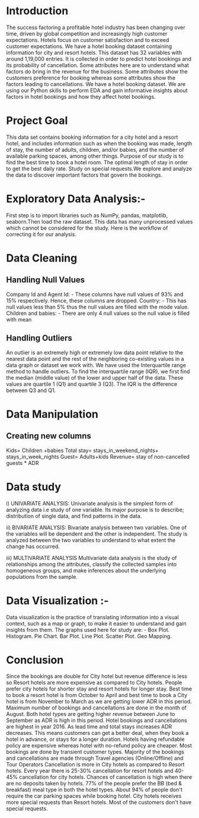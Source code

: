 # Introduction

The success factoring a profitable hotel industry has been changing over time, driven by global competition and increasingly high customer expectations. Hotels focus on customer satisfaction and to exceed customer expectations. 
We have a hotel booking dataset containing information for city and resort hotels. This dataset has 32 variables with around 1,19,000 entries. It is collected in order to predict hotel bookings and its probability of cancellation. Some attributes here are to understand what factors do bring in the revenue for the business. Some attributes show the customers preference for booking whereas some attributes show the factors leading to cancellations.
We have a hotel booking dataset. We are using our Python skills to perform EDA and gain informative insights about factors in hotel bookings and how they affect hotel bookings.

# Project Goal

This data set contains booking information for a city hotel and a resort hotel, and includes information such as when the booking was made, length of stay, the number of adults, children, and/or babies, and the number of available parking spaces, among other things. Purpose of our study is to find the best time to book a hotel room. The optimal length of stay in order to get the best daily rate. Study on special requests.We explore and analyze the data to discover important factors that govern the bookings.

# Exploratory Data Analysis:-

First step is to import libraries such as NumPy, pandas, matplotlib, seaborn.Then load the raw dataset. This data has many unprocessed values which cannot be considered for the study. Here is the workflow of correcting it for our analysis.

# Data Cleaning

## Handling Null Values
Company Id and Agent Id: - These columns have null values of 93% and 15% respectively. Hence, these columns are dropped.
Country: - This has null values less than 5% thus the null values are filled with the mode value.
Children and babies: - There are only 4 null values so the null value is filled with mean
 
## Handling Outliers
An outlier is an extremely high or extremely low data point relative to the nearest data point and the rest of the neighboring co-existing values in a data graph or dataset we work with. 
We have used the Interquartile range method to handle outliers. To find the interquartile range (IQR), ​we first find the median (middle value) of the lower and upper half of the data. These values are quartile 1 (Q1) and quartile 3 (Q3). The IQR is the difference between Q3 and Q1.

# Data Manipulation
## Creating new columns
Kids= Children +babies
Total stay= stays_in_weekend_nights+ stays_in_week_nights
Guest= Adults+kids
Revenue= stay of non-cancelled guests * ADR
 
# Data study
i) UNIVARIATE ANALYSIS: 
Univariate analysis is the simplest form of analyzing data i.e study of one variable. Its major purpose is to describe; distribution of single data, and find patterns in the data.

ii) BIVARIATE ANALYSIS:
Bivariate analysis between two variables. One of the variables will be dependent and the other is independent. The study is analyzed between the two variables to understand to what extent the change has occurred.

iii) MULTIVARIATE ANALYSIS
Multivariate data analysis is the study of relationships among the attributes, classify the collected samples into homogeneous groups, and make inferences about the underlying populations from the sample.

# Data Visualization :-

Data visualization is the practice of translating information into a visual context, such as a map or graph, to make it easier to understand and gain insights from them. 
The graphs used here for study are: -
Box Plot.
Histogram.
Pie Chart.
Bar Plot.
Line Plot.
Scatter Plot.
Geo Mapping.

# Conclusion

Since the bookings are double for City hotel but revenue difference is less so Resort hotels are more expensive as compared to City hotels.
People prefer city hotels for shorter stay and resort hotels for longer stay.
Best time to book a resort hotel is from October to April and best time to book a City hotel is from November to March as we are getting lower ADR in this period.
Maximum number of bookings and cancellations are done in the month of August. Both hotel types are getting higher revenue between June to September as ADR is high in this period.
Hotel bookings and cancellations are highest in year 2016.
As lead time and total stays increases ADR decreases. This means customers can get a better deal, when they book a hotel in advance, or stays for a longer duration.
Hotels having refundable policy are expensive whereas hotel with no-refund policy are cheaper.
Most bookings are done by transient customer types.
Majority of the bookings and cancellations are made through Travel agencies (Online/Offline) and Tour Operators
Cancellation is more in City hotels as compared to Resort hotels.
Every year there is 25-30% cancellation for resort hotels and 40-45% cancellation for city hotels.
Chances of cancellation is high when there are no deposits taken by hotels.
77% of the people prefer the BB (bed & breakfast) meal type in both the hotel types.
About 94% of people don't require the car parking spaces while booking hotel.
City hotels receives more special requests than Resort hotels. Most of the customers don't have special requests.
